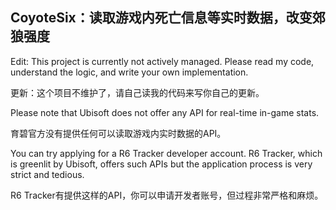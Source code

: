 ## CoyoteSix：读取游戏内死亡信息等实时数据，改变郊狼强度

Edit: This project is currently not actively managed. Please read my code, understand the logic, and write your own implementation.

更新：这个项目不维护了，请自己读我的代码来写你自己的更新。

Please note that Ubisoft does not offer any API for real-time in-game stats.

育碧官方没有提供任何可以读取游戏内实时数据的API。

You can try applying for a R6 Tracker developer account. R6 Tracker, which is greenlit by Ubisoft, offers such APIs but the application process is very strict and tedious.

R6 Tracker有提供这样的API，你可以申请开发者账号，但过程非常严格和麻烦。

